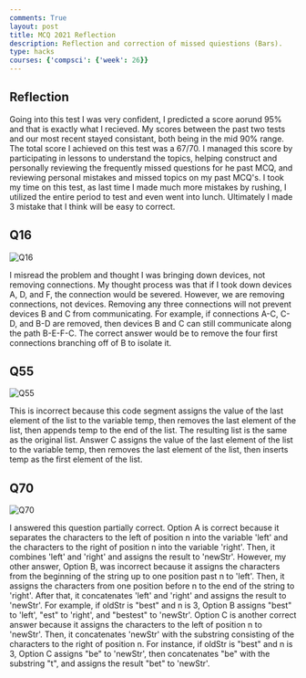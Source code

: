```yaml
---
comments: True
layout: post
title: MCQ 2021 Reflection
description: Reflection and correction of missed quiestions (Bars).
type: hacks
courses: {'compsci': {'week': 26}}
---
```


## Reflection

Going into this test I was very confident, I predicted a score aorund 95% and that is exactly what I recieved. My scores between the past two tests and our most recent stayed consistant, both being in the mid 90% range. The total score I achieved on this test was a 67/70. I managed this score by participating in lessons to understand the topics, helping construct and personally reviewing the frequently missed questions for he past MCQ, and reviewing personal mistakes and missed topics on my past MCQ's. I took my time on this test, as last time I made much more mistakes by rushing, I utilized the entire period to test and even went into lunch. Ultimately I made 3 mistake that I think will be easy to correct.

## Q16

![Q16](https://media.discordapp.net/attachments/1207760856704614511/1217904317458157588/Q17.PNG?ex=6605b8c8&is=65f343c8&hm=c1963da11bfbe278fa7626fd08525acedcaf7237a59f8edeb56426f5f68e2f5c&=&format=webp&quality=lossless&width=896&height=571)

I misread the problem and thought I was bringing down devices, not removing connections. My thought process was that if I took down devices A, D, and F, the connection would be severed. However, we are removing connections, not devices. Removing any three connections will not prevent devices B and C from communicating. For example, if connections A-C, C-D, and B-D are removed, then devices B and C can still communicate along the path B-E-F-C. The correct answer would be to remove the four first connections branching off of B to isolate it.

## Q55

![Q55](https://media.discordapp.net/attachments/1207760856704614511/1217904317747695658/Q55.PNG?ex=6605b8c8&is=65f343c8&hm=31fd53f33c8622f45eaf6fc91353a31d9ec01a8ca2fcfd5d76101e3be46c1210&=&format=webp&quality=lossless&width=993&height=571)

This is incorrect because this code segment assigns the value of the last element of the list to the variable temp, then removes the last element of the list, then appends temp to the end of the list. The resulting list is the same as the original list. Answer C assigns the value of the last element of the list to the variable temp, then removes the last element of the list, then inserts temp as the first element of the list.

## Q70

![Q70](https://media.discordapp.net/attachments/1207760856704614511/1217904318053875732/Q70.PNG?ex=6605b8c8&is=65f343c8&hm=aa641a9498a084525cbdecf49dbb03b759c2e3f61acc87231d39c6d87432a869&=&format=webp&quality=lossless&width=808&height=571)
 
I answered this question partially correct. Option A is correct because it separates the characters to the left of position n into the variable 'left' and the characters to the right of position n into the variable 'right'. Then, it combines 'left' and 'right' and assigns the result to 'newStr'. However, my other answer, Option B, was incorrect because it assigns the characters from the beginning of the string up to one position past n to 'left'. Then, it assigns the characters from one position before n to the end of the string to 'right'. After that, it concatenates 'left' and 'right' and assigns the result to 'newStr'. For example, if oldStr is "best" and n is 3, Option B assigns "best" to 'left', "est" to 'right', and "bestest" to 'newStr'. Option C is another correct answer because it assigns the characters to the left of position n to 'newStr'. Then, it concatenates 'newStr' with the substring consisting of the characters to the right of position n. For instance, if oldStr is "best" and n is 3, Option C assigns "be" to 'newStr', then concatenates "be" with the substring "t", and assigns the result "bet" to 'newStr'.